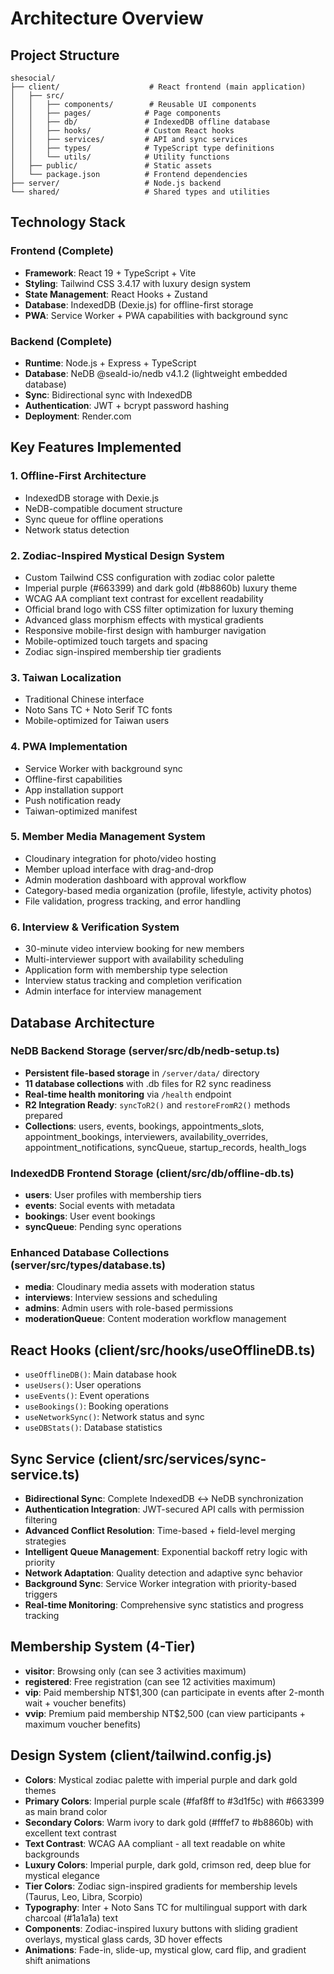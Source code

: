 # Architecture Overview

## Project Structure
```
shesocial/
├── client/                    # React frontend (main application)
│   ├── src/
│   │   ├── components/        # Reusable UI components
│   │   ├── pages/            # Page components
│   │   ├── db/               # IndexedDB offline database
│   │   ├── hooks/            # Custom React hooks
│   │   ├── services/         # API and sync services
│   │   ├── types/            # TypeScript type definitions
│   │   └── utils/            # Utility functions
│   ├── public/               # Static assets
│   └── package.json          # Frontend dependencies
├── server/                   # Node.js backend
└── shared/                   # Shared types and utilities
```

## Technology Stack

### Frontend (Complete)
- **Framework**: React 19 + TypeScript + Vite
- **Styling**: Tailwind CSS 3.4.17 with luxury design system
- **State Management**: React Hooks + Zustand
- **Database**: IndexedDB (Dexie.js) for offline-first storage
- **PWA**: Service Worker + PWA capabilities with background sync

### Backend (Complete)
- **Runtime**: Node.js + Express + TypeScript
- **Database**: NeDB @seald-io/nedb v4.1.2 (lightweight embedded database)
- **Sync**: Bidirectional sync with IndexedDB
- **Authentication**: JWT + bcrypt password hashing
- **Deployment**: Render.com

## Key Features Implemented

### 1. Offline-First Architecture
- IndexedDB storage with Dexie.js
- NeDB-compatible document structure
- Sync queue for offline operations
- Network status detection

### 2. Zodiac-Inspired Mystical Design System
- Custom Tailwind CSS configuration with zodiac color palette
- Imperial purple (#663399) and dark gold (#b8860b) luxury theme
- WCAG AA compliant text contrast for excellent readability
- Official brand logo with CSS filter optimization for luxury theming
- Advanced glass morphism effects with mystical gradients
- Responsive mobile-first design with hamburger navigation
- Mobile-optimized touch targets and spacing
- Zodiac sign-inspired membership tier gradients

### 3. Taiwan Localization
- Traditional Chinese interface
- Noto Sans TC + Noto Serif TC fonts
- Mobile-optimized for Taiwan users

### 4. PWA Implementation
- Service Worker with background sync
- Offline-first capabilities
- App installation support
- Push notification ready
- Taiwan-optimized manifest

### 5. Member Media Management System
- Cloudinary integration for photo/video hosting
- Member upload interface with drag-and-drop
- Admin moderation dashboard with approval workflow
- Category-based media organization (profile, lifestyle, activity photos)
- File validation, progress tracking, and error handling

### 6. Interview & Verification System
- 30-minute video interview booking for new members
- Multi-interviewer support with availability scheduling
- Application form with membership type selection
- Interview status tracking and completion verification
- Admin interface for interview management

## Database Architecture

### NeDB Backend Storage (server/src/db/nedb-setup.ts)
- **Persistent file-based storage** in `/server/data/` directory
- **11 database collections** with .db files for R2 sync readiness
- **Real-time health monitoring** via `/health` endpoint
- **R2 Integration Ready**: `syncToR2()` and `restoreFromR2()` methods prepared
- **Collections**: users, events, bookings, appointments_slots, appointment_bookings, interviewers, availability_overrides, appointment_notifications, syncQueue, startup_records, health_logs

### IndexedDB Frontend Storage (client/src/db/offline-db.ts)
- **users**: User profiles with membership tiers
- **events**: Social events with metadata
- **bookings**: User event bookings
- **syncQueue**: Pending sync operations

### Enhanced Database Collections (server/src/types/database.ts)
- **media**: Cloudinary media assets with moderation status
- **interviews**: Interview sessions and scheduling
- **admins**: Admin users with role-based permissions
- **moderationQueue**: Content moderation workflow management

## React Hooks (client/src/hooks/useOfflineDB.ts)
- `useOfflineDB()`: Main database hook
- `useUsers()`: User operations
- `useEvents()`: Event operations
- `useBookings()`: Booking operations
- `useNetworkSync()`: Network status and sync
- `useDBStats()`: Database statistics

## Sync Service (client/src/services/sync-service.ts)
- **Bidirectional Sync**: Complete IndexedDB ↔ NeDB synchronization
- **Authentication Integration**: JWT-secured API calls with permission filtering
- **Advanced Conflict Resolution**: Time-based + field-level merging strategies
- **Intelligent Queue Management**: Exponential backoff retry logic with priority
- **Network Adaptation**: Quality detection and adaptive sync behavior
- **Background Sync**: Service Worker integration with priority-based triggers
- **Real-time Monitoring**: Comprehensive sync statistics and progress tracking

## Membership System (4-Tier)
- **visitor**: Browsing only (can see 3 activities maximum)
- **registered**: Free registration (can see 12 activities maximum)  
- **vip**: Paid membership NT$1,300 (can participate in events after 2-month wait + voucher benefits)
- **vvip**: Premium paid membership NT$2,500 (can view participants + maximum voucher benefits)

## Design System (client/tailwind.config.js)
- **Colors**: Mystical zodiac palette with imperial purple and dark gold themes
- **Primary Colors**: Imperial purple scale (#faf8ff to #3d1f5c) with #663399 as main brand color
- **Secondary Colors**: Warm ivory to dark gold (#fffef7 to #b8860b) with excellent text contrast
- **Text Contrast**: WCAG AA compliant - all text readable on white backgrounds
- **Luxury Colors**: Imperial purple, dark gold, crimson red, deep blue for mystical elegance
- **Tier Colors**: Zodiac sign-inspired gradients for membership levels (Taurus, Leo, Libra, Scorpio)
- **Typography**: Inter + Noto Sans TC for multilingual support with dark charcoal (#1a1a1a) text
- **Components**: Zodiac-inspired luxury buttons with sliding gradient overlays, mystical glass cards, 3D hover effects
- **Animations**: Fade-in, slide-up, mystical glow, card flip, and gradient shift animations